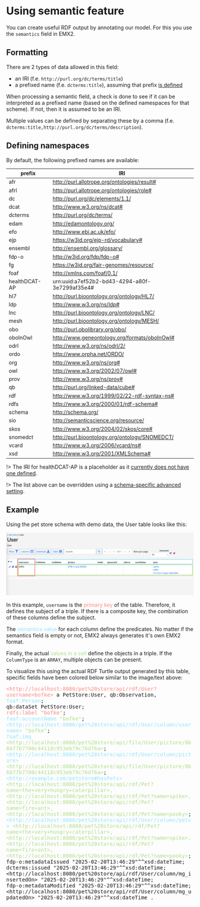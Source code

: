 # Using semantic feature

You can create useful RDF output by annotating our model.
For this you use the `semantics` field in EMX2.

## Formatting

There are 2 types of data allowed in this field:
* an IRI (f.e. `http://purl.org/dc/terms/title`)
* a prefixed name (f.e. `dcterms:title`), assuming that prefix [is defined](#defining-namespaces)
 
When processing a semantic field, a check is done to see if it can be interpreted as a prefixed name (based on the defined namespaces for that scheme).
If not, then it is assumed to be an IRI.

Multiple values can be defined by separating these by a comma (f.e. `dcterms:title,http://purl.org/dc/terms/description`).

## Defining namespaces

By default, the following prefixed names are available:
<!-- see: https://github.com/molgenis/molgenis-emx2/blob/master/backend/molgenis-emx2-rdf/src/main/java/org/molgenis/emx2/rdf/DefaultNamespace.java -->
<!-- regex-from: ^.*\("([\w\-]+)", "([\d\w:\/\.\-\#]+)".*$ -->
<!-- regex-to: | $1 | $2 | -->

| prefix        | IRI                                            |
|---------------|------------------------------------------------|
| afr           | http://purl.allotrope.org/ontologies/result#   |
| afrl          | http://purl.allotrope.org/ontologies/role#     |
| dc            | http://purl.org/dc/elements/1.1/               |
| dcat          | http://www.w3.org/ns/dcat#                     |
| dcterms       | http://purl.org/dc/terms/                      |
| edam          | http://edamontology.org/                       |
| efo           | http://www.ebi.ac.uk/efo/                      |
| ejp           | https://w3id.org/ejp-rd/vocabulary#            |
| ensembl       | http://ensembl.org/glossary/                   |
| fdp-o         | http://w3id.org/fdp/fdp-o#                     |
| fg            | https://w3id.org/fair-genomes/resource/        |
| foaf          | http://xmlns.com/foaf/0.1/                     |
| healthDCAT-AP | urn:uuid:a7ef52b2-bd43-4294-a80f-3e7299af35e4# |
| hl7           | http://purl.bioontology.org/ontology/HL7/      |
| ldp           | http://www.w3.org/ns/ldp#                      |
| lnc           | http://purl.bioontology.org/ontology/LNC/      |
| mesh          | http://purl.bioontology.org/ontology/MESH/     |
| obo           | http://purl.obolibrary.org/obo/                |
| oboInOwl      | http://www.geneontology.org/formats/oboInOwl#  |
| odrl          | http://www.w3.org/ns/odrl/2/                   |
| ordo          | http://www.orpha.net/ORDO/                     |
| org           | http://www.w3.org/ns/org#                      |
| owl           | http://www.w3.org/2002/07/owl#                 |
| prov          | http://www.w3.org/ns/prov#                     |
| qb            | http://purl.org/linked-data/cube#              |
| rdf           | http://www.w3.org/1999/02/22-rdf-syntax-ns#    |
| rdfs          | http://www.w3.org/2000/01/rdf-schema#          |
| schema        | http://schema.org/                             |
| sio           | http://semanticscience.org/resource/           |
| skos          | http://www.w3.org/2004/02/skos/core#           |
| snomedct      | http://purl.bioontology.org/ontology/SNOMEDCT/ |
| vcard         | http://www.w3.org/2006/vcard/ns#               |
| xsd           | http://www.w3.org/2001/XMLSchema#              |

!> The IRI for healthDCAT-AP is a placeholder as it [currently does not have one defined](https://healthdcat-ap.github.io/#namespaces).

!> The list above can be overridden using a [schema-specific advanced setting](./dev_rdf.md#custom-semantic-prefixes).

## Example

Using the pet store schema with demo data, the User table looks like this:

![image](../img/semantics.png)

In this example, `username` is the <span style="color:#FF8C82">primary key</span> of the table.
Therefore, it defines the subject of a triple.
If there is a composite key, the combination of these columns define the subject.

The <span style="color:#94E3FE">semantics value</span> for each column define the predicates.
No matter if the semantics field is empty or not, EMX2 always generates it's own EMX2 format.

Finally, the actual <span style="color:#B1DD8C">values in a cell</span> define the objects in a triple.
If the `ColumnType` is an `ARRAY`, multiple objects can be present.

To visualize this using the actual RDF Turtle output generated by this table, specific fields have been colored below similar to the image/text above:

<pre style="white-space: pre-wrap;">
<span style="color:#FF8C82">&lt;http://localhost:8080/pet%20store/api/rdf/User?username=bofke&gt;</span> a PetStore:User, qb:Observation,
<span style="color:#94E3FE">foaf:Person</span>;
qb:dataSet PetStore:User;
<span style="color:#FF8C82">rdfs:label "bofke"</span>;
<span style="color:#94E3FE">foaf:accountName</span> <span style="color:#B1DD8C">"bofke"</span>;
<span style="color:#94E3FE">&lt;http://localhost:8080/pet%20store/api/rdf/User/column/username&gt;</span> <span style="color:#B1DD8C">"bofke"</span>;
<span style="color:#94E3FE">foaf:img</span> <span style="color:#B1DD8C">&lt;http://localhost:8080/pet%20store/api/file/User/picture/8b6677b7700c44118c953eb79c76d76a&gt;</span>;
<span style="color:#94E3FE">&lt;http://localhost:8080/pet%20store/api/rdf/User/column/picture&gt;</span> <span style="color:#B1DD8C">&lt;http://localhost:8080/pet%20store/api/file/User/picture/8b6677b7700c44118c953eb79c76d76a&gt;</span>;
<span style="color:#94E3FE">&lt;http://example.com/petstore#hasPets&gt;</span> <span style="color:#B1DD8C">&lt;http://localhost:8080/pet%20store/api/rdf/Pet?name=the+very+hungry+caterpillar&gt;,
&lt;http://localhost:8080/pet%20store/api/rdf/Pet?name=spike&gt;, &lt;http://localhost:8080/pet%20store/api/rdf/Pet?name=fire+ant&gt;,
&lt;http://localhost:8080/pet%20store/api/rdf/Pet?name=pooky&gt;</span>;
<span style="color:#94E3FE">&lt;http://localhost:8080/pet%20store/api/rdf/User/column/pets&gt;</span> <span style="color:#B1DD8C">&lt;http://localhost:8080/pet%20store/api/rdf/Pet?name=the+very+hungry+caterpillar&gt;,
&lt;http://localhost:8080/pet%20store/api/rdf/Pet?name=spike&gt;, &lt;http://localhost:8080/pet%20store/api/rdf/Pet?name=fire+ant&gt;,
&lt;http://localhost:8080/pet%20store/api/rdf/Pet?name=pooky&gt;</span>;
fdp-o:metadataIssued "2025-02-20T13:46:29"^^xsd:dateTime;
dcterms:issued "2025-02-20T13:46:29"^^xsd:dateTime;
&lt;http://localhost:8080/pet%20store/api/rdf/User/column/mg_insertedOn&gt; "2025-02-20T13:46:29"^^xsd:dateTime;
fdp-o:metadataModified "2025-02-20T13:46:29"^^xsd:dateTime;
&lt;http://localhost:8080/pet%20store/api/rdf/User/column/mg_updatedOn&gt; "2025-02-20T13:46:29"^^xsd:dateTime .
</pre>